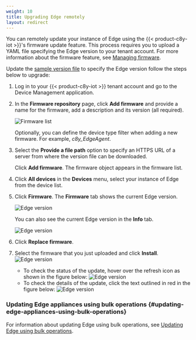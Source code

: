 ```yaml
---
weight: 10
title: Upgrading Edge remotely
layout: redirect
---
```


You can remotely update your instance of Edge using the {{< product-c8y-iot >}}'s firmware update feature. This process requires you to upload a YAML file specifying the Edge version to your tenant account. For more information about the firmware feature, see [Managing firmware](/device-management-application/managing-device-data/#managing-firmware).

Update the [sample version file](/files/edge-k8s/c8y-edge-version.yaml) to specify the Edge version follow the steps below to upgrade:

1. Log in to your {{< product-c8y-iot >}} tenant account and go to the Device Management application.

2. In the **Firmware repository** page, click **Add firmware** and provide a name for the firmware, add a description and its version (all required).

   ![Firmware list](/images/edge-k8s/edge-k8s-firmware-repository.png)

   Optionally, you can define the device type filter when adding a new firmware. For example, *c8y_EdgeAgent*.

3. Select the **Provide a file path** option to specify an HTTPS URL of a server from where the version file can be downloaded.

   Click **Add firmware**. The firmware object appears in the firmware list.

4. Click **All devices** in the **Devices** menu, select your instance of Edge from the device list.

5. Click **Firmware**. The **Firmware** tab shows the current Edge version.

   ![Edge version](/images/edge-k8s/edge-k8s-firmware-current-version.png)

   You can also see the current Edge version in the **Info** tab.

   ![Edge version](/images/edge-k8s/edge-k8s-firmware-version-info-tab.png)

6. Click **Replace firmware**.

7. Select the firmware that you just uploaded and click **Install**.
   ![Edge version](/images/edge-k8s/edge-k8s-select-firmware.png)

   - To check the status of the update, hover over the refresh icon <i class="dlt-c8y-icon-refresh text-info icon-20"></i> as shown in the figure below:
   ![Edge version](/images/edge-k8s/edge-k8s-check-remote-update-status.png)
   - To check the details of the update, click the text outlined in red in the figure below:
   ![Edge version](/images/edge-k8s/edge-k8s-check-remote-update-full-log.png)

### Updating Edge appliances using bulk operations {#updating-edge-appliances-using-bulk-operations}

For information about updating Edge using bulk operations, see [Updating Edge using bulk operations](/edge/edge-connectivity/#updating-edge-appliances-using-bulk-operations).
